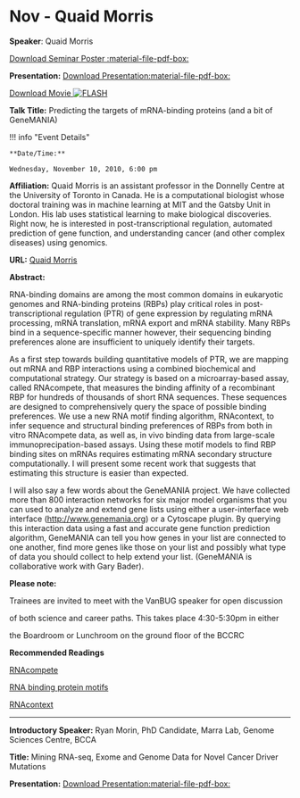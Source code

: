# Nov - Quaid Morris

**Speaker**: Quaid Morris

[Download Seminar Poster :material-file-pdf-box:](http://www.vanbug.org/wp-content/uploads/2010/11/poster_nov_2010.pdf "poster_nov_2010.pdf")

**Presentation:** [Download Presentation:material-file-pdf-box:](https://drive.google.com/file/d/1wECdttvALuuXuIWoqbZShZFQBk7snT8O/view?usp=sharing)

[Download Movie ![FLASH](/images/flash.gif)](http://www.vanbug.org/talk_ppts/2010-11/201011_QuaidMorris/VanBUG_Nov2010.html)

**Talk Title:** Predicting the targets of mRNA-binding proteins (and a bit of GeneMANIA)

!!! info "Event Details"
    
    
    **Date/Time:**
    
    Wednesday, November 10, 2010, 6:00 pm

**Affiliation:** Quaid Morris is an assistant professor in the Donnelly Centre at the University of Toronto in Canada. He is a computational biologist whose doctoral training was in machine learning at MIT and the Gatsby Unit in London. His lab uses statistical learning to make biological discoveries. Right now, he is interested in post-transcriptional regulation, automated prediction of gene function, and understanding cancer (and other complex diseases) using genomics.

**URL:** [Quaid Morris](http://morrislab.med.utoronto.ca/)

**Abstract:**

RNA-binding domains are among the most common domains in eukaryotic genomes and RNA-binding proteins (RBPs) play critical roles in post-transcriptional regulation (PTR) of gene expression by regulating mRNA processing, mRNA translation, mRNA export and mRNA stability. Many RBPs bind in a sequence-specific manner however, their sequencing binding preferences alone are insufficient to uniquely identify their targets.

As a first step towards building quantitative models of PTR, we are mapping out mRNA and RBP interactions using a combined biochemical and computational strategy. Our strategy is based on a microarray-based assay, called RNAcompete, that measures the binding affinity of a recombinant RBP for hundreds of thousands of short RNA sequences. These sequences are designed to comprehensively query the space of possible binding preferences. We use a new RNA motif finding algorithm, RNAcontext, to infer sequence and structural binding preferences of RBPs from both in vitro RNAcompete data, as well as, in vivo binding data from large-scale immunoprecipation-based assays. Using these motif models to find RBP binding sites on mRNAs requires estimating mRNA secondary structure computationally. I will present some recent work that suggests that estimating this structure is easier than expected.

I will also say a few words about the GeneMANIA project. We have collected more than 800 interaction networks for six major model organisms that you can used to analyze and extend gene lists using either a user-interface web interface (http://www.genemania.org) or a Cytoscape plugin. By querying this interaction data using a fast and accurate gene function prediction algorithm, GeneMANIA can tell you how genes in your list are connected to one another, find more genes like those on your list and possibly what type of data you should collect to help extend your list. (GeneMANIA is collaborative work with Gary Bader).

**Please note:**

Trainees are invited to meet with the VanBUG speaker for open discussion

of both science and career paths. This takes place 4:30-5:30pm in either

the Boardroom or Lunchroom on the ground floor of the BCCRC

**Recommended Readings**

[RNAcompete](http://www.ncbi.nlm.nih.gov/pubmed/19561594)

[RNA binding protein motifs](http://www.ncbi.nlm.nih.gov/pubmed/20418358)

[RNAcontext](http://www.ncbi.nlm.nih.gov/pubmed/20617199)

---

**Introductory Speaker:** Ryan Morin, PhD Candidate, Marra Lab, Genome Sciences Centre, BCCA

**Title:** Mining RNA-seq, Exome and Genome Data for Novel Cancer Driver Mutations

**Presentation:** [Download Presentation:material-file-pdf-box:](https://drive.google.com/file/d/1buP9tKO2OIxYGA1YODl0Ekk0ZLrXZAAu/view?usp=sharing)

